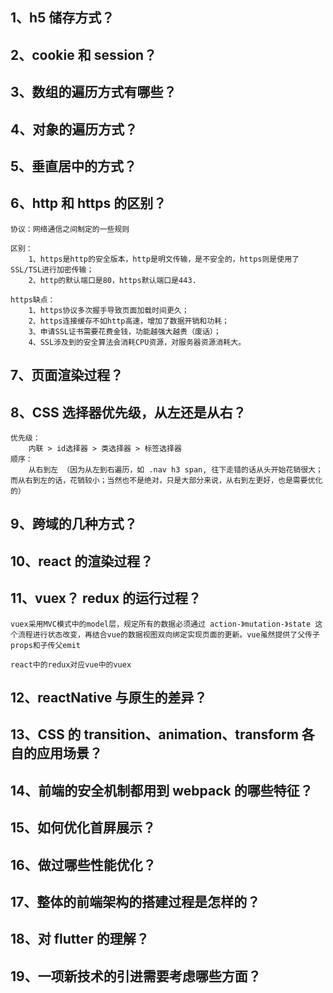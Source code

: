 ## 1、h5 储存方式？

## 2、cookie 和 session？

## 3、数组的遍历方式有哪些？

## 4、对象的遍历方式？

## 5、垂直居中的方式？

## 6、http 和 https 的区别？

    协议：网络通信之间制定的一些规则

    区别：
        1、https是http的安全版本，http是明文传输，是不安全的，https则是使用了SSL/TSL进行加密传输；
        2、http的默认端口是80，https默认端口是443.

    https缺点：
        1、https协议多次握手导致页面加载时间更久；
        2、https连接缓存不如http高速，增加了数据开销和功耗；
        3、申请SSL证书需要花费金钱，功能越强大越贵（废话）；
        4、SSL涉及到的安全算法会消耗CPU资源，对服务器资源消耗大。

## 7、页面渲染过程？

## 8、CSS 选择器优先级，从左还是从右？

    优先级：
        内联 > id选择器 > 类选择器 > 标签选择器
    顺序：
        从右到左 （因为从左到右遍历，如 .nav h3 span, 往下走错的话从头开始花销很大；而从右到左的话，花销较小；当然也不是绝对，只是大部分来说，从右到左更好，也是需要优化的）

## 9、跨域的几种方式？

## 10、react 的渲染过程？

## 11、vuex？ redux 的运行过程？

    vuex采用MVC模式中的model层，规定所有的数据必须通过 action-》mutation-》state 这个流程进行状态改变，再结合vue的数据视图双向绑定实现页面的更新。vue虽然提供了父传子props和子传父emit

    react中的redux对应vue中的vuex

## 12、reactNative 与原生的差异？

## 13、CSS 的 transition、animation、transform 各自的应用场景？

## 14、前端的安全机制都用到 webpack 的哪些特征？

## 15、如何优化首屏展示？

## 16、做过哪些性能优化？

## 17、整体的前端架构的搭建过程是怎样的？

## 18、对 flutter 的理解？

## 19、一项新技术的引进需要考虑哪些方面？
